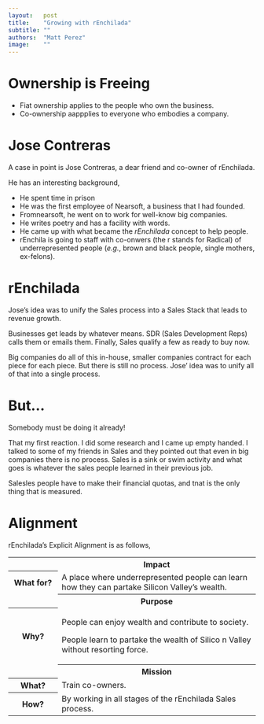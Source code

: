 ```yaml
---
layout:   post
title:    "Growing with rEnchilada"
subtitle: ""
authors:  "Matt Perez"
image:    ""
---
```


<div style='display:none; '>
 <p>It is not &lsquo;breaking out&rsquo; or &lsquo;growing free.&rsquo; It is about growing and going.</p>
</div>

<h1>Ownership is Freeing</h1>
  <ul>
   <li>Fiat ownership applies to the people who own the business.</li>
   <li>Co-ownership aappplies to everyone who embodies a company.</li>
  </ul>

<h1>Jose Contreras</h1>
 <p>A case in point is Jose Contreras, a dear friend and co-owner of rEnchilada.</p>
 <p>He has an interesting background,</p>
  <ul>
   <li>He spent time in prison</li>
   <li>He was the first employee of Nearsoft, a business that I had founded.</li>
   <li>Fromnearsoft, he went on to work for well-know big companies.</li>
   <li>He writes poetry and has a facility with words.</li>
   <li>He came up with what became the <em>rEnchilada</em> concept to help people.</li>
   <li>rEnchila is going to staff with co-onwers (the r stands for Radical) of underrepresented people (<em>e.g.</em>, brown and black people, single mothers, ex-felons).</li>
  </ul>
 
<h1>rEnchilada</h1>
 <p>Jose&rsquo;s idea was to unify the Sales process into a Sales Stack that leads to revenue growth.</p>
 <p>Businesses get leads by whatever means. SDR (Sales Development Reps) calls them or emails them. Finally, Sales qualify a few as <span class="iquo">ready to buy now.</span>
 <p>Big companies do all of this in-house, smaller companies contract for each piece for each piece. But there is still no process. Jose&rsquo; idea was to unify all of that into a single process.</p>

<h1>But…</h1>
 <p class="iquo">Somebody must be doing it already!</p>
 <p>That my first reaction. I did some research and I came up empty handed. I talked to some of my friends in Sales and they pointed out that even in big companies there is no process. Sales is a sink or swim activity and what goes is whatever the sales people learned in their previous job.</p>
 <p>Salesles people have to make their financial quotas, and tnat is the only thing that is measured.</p>

<h1>Alignment</h1>
 <p>rEnchilada&rsquo;s Explicit Alignment is as follows,</p>
 <div class='_center'>
  <table class='_explicitalignment'>
   <tr id='_background'>
    <td></td>
    <th>Impact</th>
   </tr>
   <tr>
    <th style='width:20%; '>What for?</th>
    <td>A place where underrepresented people can learn how they can partake Silicon Valley&rsquo;s wealth.</td>
   </tr>
   <tr id='_background'>
    <td></td>
    <th>Purpose</th>
   </tr>
   <tr>
    <th>Why?</th>
    <td>
     <p>People can enjoy wealth and contribute to society.</p>
     <p>People learn to partake the wealth of Silico n Valley without resorting force.</p>
    </td>
   </tr>
   <tr id='_background'>
    <td></td>
    <th>Mission</th>
   </tr>
   <tr>
    <th>What?</th>
    <td>Train co-owners.</td>
   </tr>
   <tr>
    <th>How?</th>
    <td>By working in all stages of the rEnchilada Sales process.</td>
   </tr>
  </table>
 </div>

 <p></p>
 <p></p>
 <p></p>